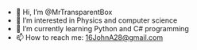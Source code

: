 - 👋 Hi, I’m @MrTransparentBox
- 👀 I’m interested in Physics and computer science
- 🌱 I’m currently learning Python and C# programming
- 📫 How to reach me: 16JohnA28@gmail.com

<!---
MrTransparentBox/MrTransparentBox is a ✨ special ✨ repository because its `README.md` (this file) appears on your GitHub profile.
You can click the Preview link to take a look at your changes.
--->

